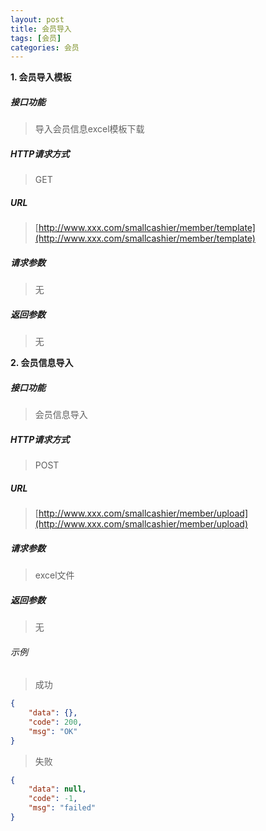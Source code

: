 ```yaml
---
layout: post
title: 会员导入
tags: [会员]
categories: 会员
---
```

**1\. 会员导入模板**
##### 接口功能
>  导入会员信息excel模板下载

##### HTTP请求方式
> GET

##### URL
> [http://www.xxx.com/smallcashier/member/template](http://www.xxx.com/smallcashier/member/template)

##### 请求参数
> 无

##### 返回参数
> 无

**2\. 会员信息导入**
##### 接口功能
> 会员信息导入

##### HTTP请求方式
> POST

##### URL
> [http://www.xxx.com/smallcashier/member/upload](http://www.xxx.com/smallcashier/member/upload)

##### 请求参数
> excel文件

##### 返回参数
> 无

###### 示例
> 成功
``` json
{
    "data": {},
    "code": 200,
    "msg": "OK"
}
```
> 失败
``` json
{
    "data": null,
    "code": -1,
    "msg": "failed"
}
```
